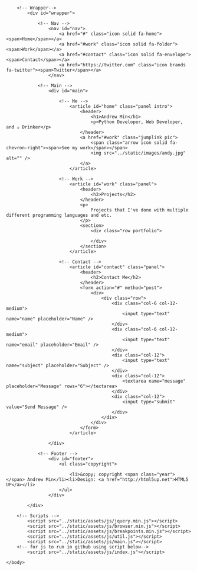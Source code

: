 <!DOCTYPE HTML>
<!--
	Astral by HTML5 UP
	html5up.net | @ajlkn
	Free for personal and commercial use under the CCA 3.0 license (html5up.net/license)
-->
<html>
	<head>
		<title>Andrew Min</title>
		<meta charset="utf-8" />
		<meta name="viewport" content="width=device-width, initial-scale=1, user-scalable=no" />
<!--		Corrected file pathing code for links below-->
		<link rel="stylesheet" href="../static/assets/css/main.css" />
		<link rel="icon" href="../static/images/favicon.ico">
		<noscript><link rel="stylesheet" href="../static/assets/css/noscript.css" /></noscript>
	</head>
	<body class="is-preload">

		<!-- Wrapper-->
			<div id="wrapper">

				<!-- Nav -->
					<nav id="nav">
						<a href="#" class="icon solid fa-home"><span>Home</span></a>
						<a href="#work" class="icon solid fa-folder"><span>Work</span></a>
						<a href="#contact" class="icon solid fa-envelope"><span>Contact</span></a>
						<a href="https://twitter.com" class="icon brands fa-twitter"><span>Twitter</span></a>
					</nav>

				<!-- Main -->
					<div id="main">

						<!-- Me -->
							<article id="home" class="panel intro">
								<header>
									<h1>Andrew Min</h1>
									<p>Python Developer, Web Developer, and ☕ Drinker</p>
								</header>
								<a href="#work" class="jumplink pic">
									<span class="arrow icon solid fa-chevron-right"><span>See my work</span></span>
									<img src="../static/images/andy.jpg" alt="" />
								</a>
							</article>

						<!-- Work -->
							<article id="work" class="panel">
								<header>
									<h2>Projects</h2>
								</header>
								<p>
									Projects that I've done with multiple different programming languages and etc.
								</p>
								<section>
									<div class="row portfolio">
<!--										inserted div col from index.js-->
									</div>
								</section>
							</article>

						<!-- Contact -->
							<article id="contact" class="panel">
								<header>
									<h2>Contact Me</h2>
								</header>
								<form action="#" method="post">
									<div>
										<div class="row">
											<div class="col-6 col-12-medium">
												<input type="text" name="name" placeholder="Name" />
											</div>
											<div class="col-6 col-12-medium">
												<input type="text" name="email" placeholder="Email" />
											</div>
											<div class="col-12">
												<input type="text" name="subject" placeholder="Subject" />
											</div>
											<div class="col-12">
												<textarea name="message" placeholder="Message" rows="6"></textarea>
											</div>
											<div class="col-12">
												<input type="submit" value="Send Message" />
											</div>
										</div>
									</div>
								</form>
							</article>

					</div>

				<!-- Footer -->
					<div id="footer">
						<ul class="copyright">
<!--							<li>&copy; copyright {{year}} Andrew Min</li><li>Design: <a href="http://html5up.net">HTML5 UP</a></li>-->
							<li>&copy; copyright <span class="year"></span> Andrew Min</li><li>Design: <a href="http://html5up.net">HTML5 UP</a></li>
						</ul>
					</div>

			</div>

		<!-- Scripts -->
			<script src="../static/assets/js/jquery.min.js"></script>
			<script src="../static/assets/js/browser.min.js"></script>
			<script src="../static/assets/js/breakpoints.min.js"></script>
			<script src="../static/assets/js/util.js"></script>
			<script src="../static/assets/js/main.js"></script>
		<!-- for js to run in github using script below-->
			<script src="../static/assets/js/index.js"></script>

	</body>


</html>
